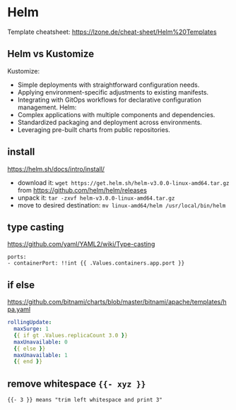 <!-- {% raw %} -->
# Helm
Template cheatsheet:
https://lzone.de/cheat-sheet/Helm%20Templates

## Helm vs Kustomize
Kustomize:
- Simple deployments with straightforward configuration needs.
- Applying environment-specific adjustments to existing manifests.
- Integrating with GitOps workflows for declarative configuration management.
Helm:
- Complex applications with multiple components and dependencies.
- Standardized packaging and deployment across environments.
- Leveraging pre-built charts from public repositories.

## install
https://helm.sh/docs/intro/install/
- download it: `wget https://get.helm.sh/helm-v3.0.0-linux-amd64.tar.gz` from https://github.com/helm/helm/releases
- unpack it: `tar -zxvf helm-v3.0.0-linux-amd64.tar.gz`
- move to desired destination: `mv linux-amd64/helm /usr/local/bin/helm`

## type casting
https://github.com/yaml/YAML2/wiki/Type-casting
```
ports:
- containerPort: !!int {{ .Values.containers.app.port }}
```

## if else
https://github.com/bitnami/charts/blob/master/bitnami/apache/templates/hpa.yaml
```yaml
rollingUpdate:
  maxSurge: 1
  {{ if gt .Values.replicaCount 3.0 }}
  maxUnavailable: 0
  {{ else }}
  maxUnavailable: 1
  {{ end }}
```

## remove whitespace `{{- xyz }}`
```
{{- 3 }} means "trim left whitespace and print 3"
```

<!-- {% endraw %} -->

